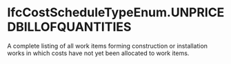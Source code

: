 IfcCostScheduleTypeEnum.UNPRICEDBILLOFQUANTITIES
================================================
A complete listing of all work items forming construction or installation
works in which costs have not yet been allocated to work items.


